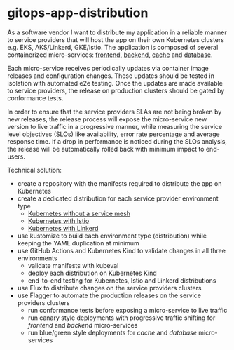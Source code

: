 # gitops-app-distribution

As a software vendor I want to distribute my application in a reliable manner to service providers
that will host the app on their own Kubernetes clusters e.g. EKS, AKS/Linkerd, GKE/Istio.
The application is composed of several containerized micro-services: [frontend](dist/base/frontend),
[backend](dist/base/backend), [cache](dist/base/cache) and [database](dist/base/database).

Each micro-service receives periodically updates via container image releases and configuration changes.
These updates should be tested in isolation with automated e2e testing. 
Once the updates are made available to service providers, the release on production clusters
should be gated by conformance tests.

In order to ensure that the service providers SLAs are not being broken by new releases,
the release process will expose the micro-service new version to live traffic in a progressive manner,
while measuring the service level objectives (SLOs) like availability, error rate percentage and average response time.
If a drop in performance is noticed during the SLOs analysis, the release will be automatically rolled back
with minimum impact to end-users.

Technical solution:
* create a repository with the manifests required to distribute the app on Kubernetes
* create a dedicated distribution for each service provider environment type
    * [Kubernetes without a service mesh](dist/app-kubernetes/README.md)
    * [Kubernetes with Istio](dist/app-istio/README.md)
    * [Kubernetes with Linkerd](dist/app-linkerd/README.md)
* use kustomize to build each environment type (distribution) while keeping the YAML duplication at minimum
* use GitHub Actions and Kubernetes Kind to validate changes in all three environments
    * validate manifests with kubeval
    * deploy each distribution on Kubernetes Kind
    * end-to-end testing for Kubernetes, Istio and Linkerd distributions
* use Flux to distribute changes on the service providers clusters
* use Flagger to automate the production releases on the service providers clusters
    * run conformance tests before exposing a micro-service to live traffic
    * run canary style deployments with progressive traffic shifting for _frontend_ and _backend_ micro-services
    * run blue/green style deployments for _cache_ and _database_ micro-services

